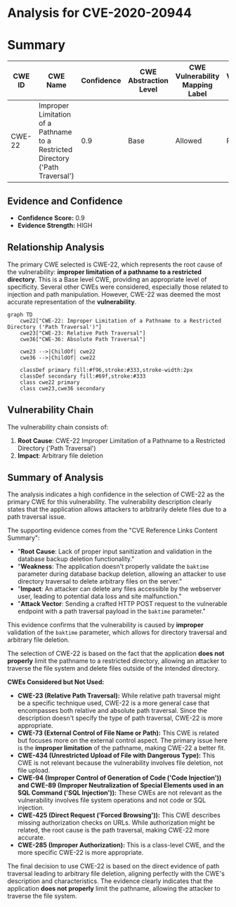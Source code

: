 # Analysis for CVE-2020-20944

# Summary
| CWE ID | CWE Name | Confidence | CWE Abstraction Level | CWE Vulnerability Mapping Label | CWE-Vulnerability Mapping Notes |
|---|---|---|---|---|---|
| CWE-22 | Improper Limitation of a Pathname to a Restricted Directory ('Path Traversal') | 0.9 | Base | Allowed | Primary CWE |

## Evidence and Confidence

*   **Confidence Score:** 0.9
*   **Evidence Strength:** HIGH

## Relationship Analysis
The primary CWE selected is CWE-22, which represents the root cause of the vulnerability: **improper limitation of a pathname to a restricted directory**. This is a Base level CWE, providing an appropriate level of specificity. Several other CWEs were considered, especially those related to injection and path manipulation. However, CWE-22 was deemed the most accurate representation of the **vulnerability**.

```mermaid
graph TD
    cwe22["CWE-22: Improper Limitation of a Pathname to a Restricted Directory ('Path Traversal')"]
    cwe23["CWE-23: Relative Path Traversal"]
    cwe36["CWE-36: Absolute Path Traversal"]

    cwe23 -->|ChildOf| cwe22
    cwe36 -->|ChildOf| cwe22

    classDef primary fill:#f96,stroke:#333,stroke-width:2px
    classDef secondary fill:#69f,stroke:#333
    class cwe22 primary
    class cwe23,cwe36 secondary
```

## Vulnerability Chain
The vulnerability chain consists of:
1.  **Root Cause**: CWE-22 Improper Limitation of a Pathname to a Restricted Directory ('Path Traversal')
2.  **Impact**: Arbitrary file deletion

## Summary of Analysis
The analysis indicates a high confidence in the selection of CWE-22 as the primary CWE for this vulnerability. The vulnerability description clearly states that the application allows attackers to arbitrarily delete files due to a path traversal issue.

The supporting evidence comes from the "CVE Reference Links Content Summary":
*   "**Root Cause**: Lack of proper input sanitization and validation in the database backup deletion functionality."
*   "**Weakness**: The application doesn't properly validate the `baktime` parameter during database backup deletion, allowing an attacker to use directory traversal to delete arbitrary files on the server."
*   "**Impact**: An attacker can delete any files accessible by the webserver user, leading to potential data loss and site malfunction."
*   "**Attack Vector**: Sending a crafted HTTP POST request to the vulnerable endpoint with a path traversal payload in the `baktime` parameter."

This evidence confirms that the vulnerability is caused by **improper** validation of the `baktime` parameter, which allows for directory traversal and arbitrary file deletion.

The selection of CWE-22 is based on the fact that the application **does not properly** limit the pathname to a restricted directory, allowing an attacker to traverse the file system and delete files outside of the intended directory.

**CWEs Considered but Not Used:**

*   **CWE-23 (Relative Path Traversal):** While relative path traversal might be a specific technique used, CWE-22 is a more general case that encompasses both relative and absolute path traversal. Since the description doesn't specify the type of path traversal, CWE-22 is more appropriate.
*   **CWE-73 (External Control of File Name or Path):** This CWE is related but focuses more on the external control aspect. The primary issue here is the **improper limitation** of the pathname, making CWE-22 a better fit.
*   **CWE-434 (Unrestricted Upload of File with Dangerous Type):** This CWE is not relevant because the vulnerability involves file deletion, not file upload.
*   **CWE-94 (Improper Control of Generation of Code ('Code Injection')) and CWE-89 (Improper Neutralization of Special Elements used in an SQL Command ('SQL Injection')):** These CWEs are not relevant as the vulnerability involves file system operations and not code or SQL injection.
*   **CWE-425 (Direct Request ('Forced Browsing')):** This CWE describes missing authorization checks on URLs. While authorization might be related, the root cause is the path traversal, making CWE-22 more accurate.
*   **CWE-285 (Improper Authorization):** This is a class-level CWE, and the more specific CWE-22 is more appropriate.

The final decision to use CWE-22 is based on the direct evidence of path traversal leading to arbitrary file deletion, aligning perfectly with the CWE's description and characteristics. The evidence clearly indicates that the application **does not properly** limit the pathname, allowing the attacker to traverse the file system.
